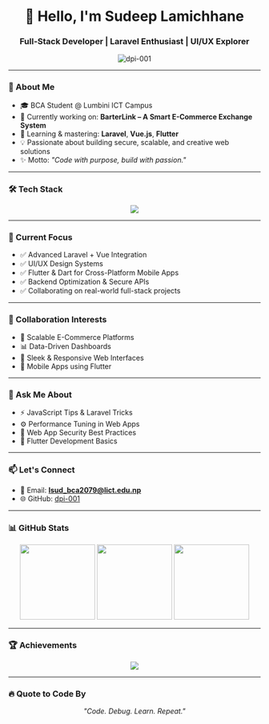 <h1 align="center">👋 Hello, I'm Sudeep Lamichhane</h1>
<h3 align="center">Full-Stack Developer | Laravel Enthusiast | UI/UX Explorer</h3>

<p align="center">
  <img src="https://komarev.com/ghpvc/?username=dpi-001&label=Profile%20views&color=0e75b6&style=flat" alt="dpi-001" />
</p>

---

### 💼 About Me

- 🎓 BCA Student @ Lumbini ICT Campus  
- 🔭 Currently working on: **BarterLink – A Smart E-Commerce Exchange System**  
- 🌱 Learning & mastering: **Laravel**, **Vue.js**, **Flutter**
- 💡 Passionate about building secure, scalable, and creative web solutions  
- ✨ Motto: _"Code with purpose, build with passion."_

---

### 🛠 Tech Stack

<div align="center">
  <img src="https://skillicons.dev/icons?i=html,css,js,php,laravel,vue,react,nodejs,tailwind,mysql,git,github,linux,dart,flutter" />
</div>

---

### 🚀 Current Focus

- ✅ Advanced Laravel + Vue Integration  
- ✅ UI/UX Design Systems  
- ✅ Flutter & Dart for Cross-Platform Mobile Apps  
- ✅ Backend Optimization & Secure APIs  
- ✅ Collaborating on real-world full-stack projects  

---

### 🤝 Collaboration Interests

- 🛒 Scalable E-Commerce Platforms  
- 📊 Data-Driven Dashboards  
- 🎨 Sleek & Responsive Web Interfaces  
- 📱 Mobile Apps using Flutter  

---

### 💬 Ask Me About

- ⚡ JavaScript Tips & Laravel Tricks  
- ⚙️ Performance Tuning in Web Apps  
- 🔐 Web App Security Best Practices  
- 📱 Flutter Development Basics  

---

### 📫 Let's Connect

- 📧 Email: **lsud_bca2079@lict.edu.np**  
- 🌐 GitHub: [dpi-001](https://github.com/dpi-001)

---

### 📊 GitHub Stats

<p align="center">
  <img src="https://github-readme-stats.vercel.app/api?username=dpi-001&show_icons=true&theme=tokyonight&hide_border=true" height="150"/>
  <img src="https://github-readme-streak-stats.herokuapp.com/?user=dpi-001&theme=tokyonight&hide_border=true" height="150"/>
  <img src="https://github-readme-stats.vercel.app/api/top-langs/?username=dpi-001&layout=compact&theme=tokyonight&hide_border=true" height="150"/>
</p>

---

### 🏆 Achievements

<p align="center">
  <img src="https://github-profile-trophy.vercel.app/?username=dpi-001&theme=gruvbox" />
</p>

---

### 🔥 Quote to Code By

<p align="center"><i>"Code. Debug. Learn. Repeat."</i></p>
